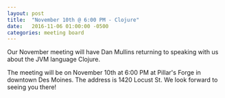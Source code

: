 ```yaml
---
layout: post
title:  "November 10th @ 6:00 PM - Clojure"
date:   2016-11-06 01:00:00 -0500
categories: meeting board
---
```


Our November meeting will have Dan Mullins returning to speaking with us about the JVM language Clojure.

The meeting will be on November 10th at 6:00 PM at Pillar's Forge in downtown Des Moines.  The address is 1420 Locust St.  We look forward to seeing you there! 

